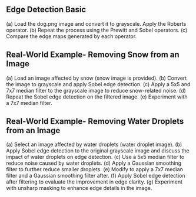 ## Edge Detection Basic
 (a) Load the dog.png image and convert it to grayscale. Apply the Roberts operator.
 (b) Repeat the process using the Prewitt and Sobel operators.
 (c) Compare the edge maps generated by each operator.

## Real-World Example- Removing Snow from an Image
(a) Load an image affected by snow (snow image is provided).
(b) Convert the image to grayscale and apply Sobel edge detection. 
(c) Apply a 5x5 and 7x7 median filter to the grayscale image to reduce snow-related noise.
(d) Repeat the Sobel edge detection on the filtered image.
(e) Experiment with a 7x7 median filter.

## Real-World Example- Removing Water Droplets from an Image
 (a) Select an image affected by water droplets (water droplet image).
 (b) Apply Sobel edge detection to the original grayscale image and discuss the impact of water droplets on edge detection.
 (c) Use a 5x5 median filter to reduce noise caused by water droplets.
 (d) Apply a Gaussian smoothing filter to further reduce smaller droplets.
 (e) Modify to apply a 7x7 median filter and a Gaussian smoothing filter after.
 (f) Apply Sobel edge detection after filtering to evaluate the improvement in edge clarity.
 (g) Experiment with unsharp masking to enhance edge details in the image.
